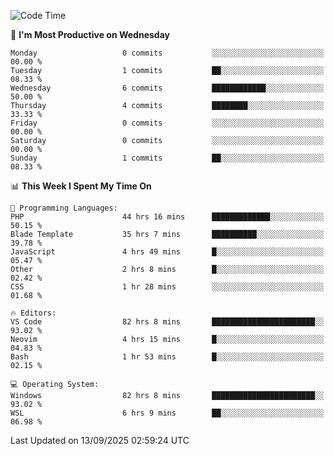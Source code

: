 <!--START_SECTION:waka-->
![Code Time](http://img.shields.io/badge/Code%20Time-5%2C835%20hrs%2040%20mins-blue)

📅 **I'm Most Productive on Wednesday** 

```text
Monday                   0 commits           ░░░░░░░░░░░░░░░░░░░░░░░░░   00.00 % 
Tuesday                  1 commits           ██░░░░░░░░░░░░░░░░░░░░░░░   08.33 % 
Wednesday                6 commits           ████████████░░░░░░░░░░░░░   50.00 % 
Thursday                 4 commits           ████████░░░░░░░░░░░░░░░░░   33.33 % 
Friday                   0 commits           ░░░░░░░░░░░░░░░░░░░░░░░░░   00.00 % 
Saturday                 0 commits           ░░░░░░░░░░░░░░░░░░░░░░░░░   00.00 % 
Sunday                   1 commits           ██░░░░░░░░░░░░░░░░░░░░░░░   08.33 % 
```


📊 **This Week I Spent My Time On** 

```text
💬 Programming Languages: 
PHP                      44 hrs 16 mins      █████████████░░░░░░░░░░░░   50.15 % 
Blade Template           35 hrs 7 mins       ██████████░░░░░░░░░░░░░░░   39.78 % 
JavaScript               4 hrs 49 mins       █░░░░░░░░░░░░░░░░░░░░░░░░   05.47 % 
Other                    2 hrs 8 mins        █░░░░░░░░░░░░░░░░░░░░░░░░   02.42 % 
CSS                      1 hr 28 mins        ░░░░░░░░░░░░░░░░░░░░░░░░░   01.68 % 

🔥 Editors: 
VS Code                  82 hrs 8 mins       ███████████████████████░░   93.02 % 
Neovim                   4 hrs 15 mins       █░░░░░░░░░░░░░░░░░░░░░░░░   04.83 % 
Bash                     1 hr 53 mins        █░░░░░░░░░░░░░░░░░░░░░░░░   02.15 % 

💻 Operating System: 
Windows                  82 hrs 8 mins       ███████████████████████░░   93.02 % 
WSL                      6 hrs 9 mins        ██░░░░░░░░░░░░░░░░░░░░░░░   06.98 % 
```


 Last Updated on 13/09/2025 02:59:24 UTC
<!--END_SECTION:waka-->
